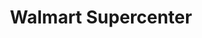 ---
title: "Walmart Supercenter"
url: /sioux-falls/walmart-supercenter-south-minnesota-avenue/
shop: Supermarkt
---